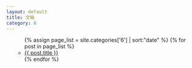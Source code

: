 ```yaml
---
layout: default
title: 文稿
category: 6
---
```


<ul>
  <ul>
    {% assign page_list = site.categories['6'] | sort:"date" %}
    {% for post in page_list %}
      <li><a href="{{ post.url | relative_url }}">{{ post.title }}</a></li>
    {% endfor %}
  </ul>
</ul>